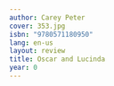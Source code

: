 ```yaml
---
author: Carey Peter
cover: 353.jpg
isbn: "9780571180950"
lang: en-us
layout: review
title: Oscar and Lucinda
year: 0
---
```


